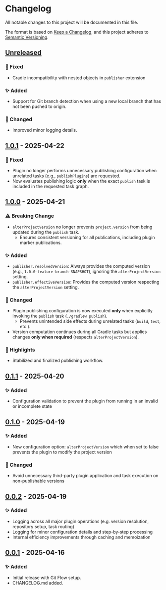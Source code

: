 # Changelog

All notable changes to this project will be documented in this file.

The format is based on [Keep a Changelog](https://keepachangelog.com/en/1.0.0/),
and this project adheres to [Semantic Versioning](https://semver.org/).

## [Unreleased]
### 🐞 Fixed
- Gradle incompatibility with nested objects in `publisher` extension

### ✨ Added
- Support for Git branch detection when using a new local branch that has not been pushed to origin.

### 🔄 Changed
- Improved minor logging details.

## [1.0.1] - 2025-04-22
### 🐞 Fixed
- Plugin no longer performs unnecessary publishing configuration when unrelated tasks (e.g., `publishPlugins`) are requested.
- Now evaluates publishing logic **only** when the exact `publish` task is included in the requested task graph.

## [1.0.0] - 2025-04-21
### ⚠️ Breaking Change
- `alterProjectVersion` no longer prevents `project.version` from being updated during the `publish` task.
    - Ensures consistent versioning for all publications, including plugin marker publications.

### ✨ Added
- `publisher.resolvedVersion`: Always provides the computed version (e.g., `1.0.0-feature-branch-SNAPSHOT`), ignoring the `alterProjectVersion` setting.
- `publisher.effectiveVersion`: Provides the computed version respecting the `alterProjectVersion` setting.

### 🔄 Changed
- Plugin publishing configuration is now executed **only** when explicitly invoking the `publish` task (`./gradlew publish`).
    - Prevents unintended side effects during unrelated tasks (`build`, `test`, etc.).
- Version computation continues during all Gradle tasks but applies changes **only when required** (respects `alterProjectVersion`).

### 🎉 Highlights
- Stabilized and finalized publishing workflow.

## [0.1.1] - 2025-04-20
### ✨ Added
- Configuration validation to prevent the plugin from running in an invalid or incomplete state

## [0.1.0] - 2025-04-19
### ✨ Added
- New configuration option: `alterProjectVersion` which when set to false prevents the plugin to modify the project version

### 🔄 Changed
- Avoid unnecessary third-party plugin application and task execution on non-publishable versions

## [0.0.2] - 2025-04-19
### ✨ Added
- Logging across all major plugin operations (e.g. version resolution, repository setup, task routing)
- Logging for minor configuration details and step-by-step processing
- Internal efficiency improvements through caching and memoization

## [0.0.1] - 2025-04-16
### ✨ Added
- Initial release with Git Flow setup.
- CHANGELOG.md added.

[Unreleased]: https://github.com/zucca-devops-tooling/gradle-publisher/compare/v1.0.1...HEAD
[1.0.1]: https://github.com/zucca-devops-tooling/gradle-publisher/compare/v1.0.0...v1.0.1
[1.0.0]: https://github.com/zucca-devops-tooling/gradle-publisher/compare/v0.1.1...v1.0.0
[0.1.1]: https://github.com/zucca-devops-tooling/gradle-publisher/compare/v0.1.0...v0.1.1
[0.1.0]: https://github.com/zucca-devops-tooling/gradle-publisher/compare/v0.0.2...v0.1.0
[0.0.2]: https://github.com/zucca-devops-tooling/gradle-publisher/compare/v0.0.1...v0.0.2
[0.0.1]: https://github.com/zucca-devops-tooling/gradle-publisher/releases/tag/v0.0.1